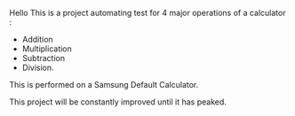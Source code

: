 Hello
This is a project automating test for 4 major operations of a calculator : 
- Addition
- Multiplication
- Subtraction
- Division.

This is performed on a Samsung Default Calculator.

This project will be constantly improved until it has peaked.
